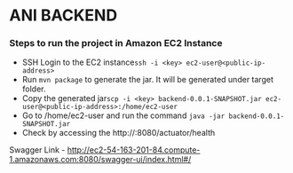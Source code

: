 # ANI BACKEND

### Steps to run the project in Amazon EC2 Instance

- SSH Login to the EC2 instance``ssh -i <key> ec2-user@<public-ip-address>``
- Run ``mvn package`` to generate the jar. It will be generated under target folder.
- Copy the generated jar``scp -i <key> backend-0.0.1-SNAPSHOT.jar ec2-user@<public-ip-address>:/home/ec2-user``
- Go to /home/ec2-user and run the command
``java -jar backend-0.0.1-SNAPSHOT.jar``
- Check by accessing the http://<public-ip-address>:8080/actuator/health

Swagger Link - http://ec2-54-163-201-84.compute-1.amazonaws.com:8080/swagger-ui/index.html#/